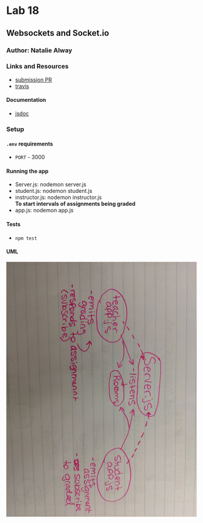 # Lab 18

## Websockets and Socket.io

### Author: Natalie Alway

### Links and Resources
* [submission PR](https://github.com/nataliealway-401-advanced-javascript/lab-18-socket.io/pull/1)
* [travis](https://www.travis-ci.com/nataliealway-401-advanced-javascript/lab-18-socket.io)



#### Documentation
* [jsdoc](https://github.com/nataliealway-401-advanced-javascript/lab-18-socket.io/blob/lab18/docs/global.html)

### Setup
#### `.env` requirements
* `PORT` - 3000

#### Running the app
* Server.js: nodemon server.js
* student.js: nodemon student.js
* instructor.js: nodemon instructor.js <br>
**To start intervals of assignments being graded**
* app.js: nodemon app.js
  
#### Tests
* `npm test`

#### UML
![UML](./assets/lab18UML.jpg)
